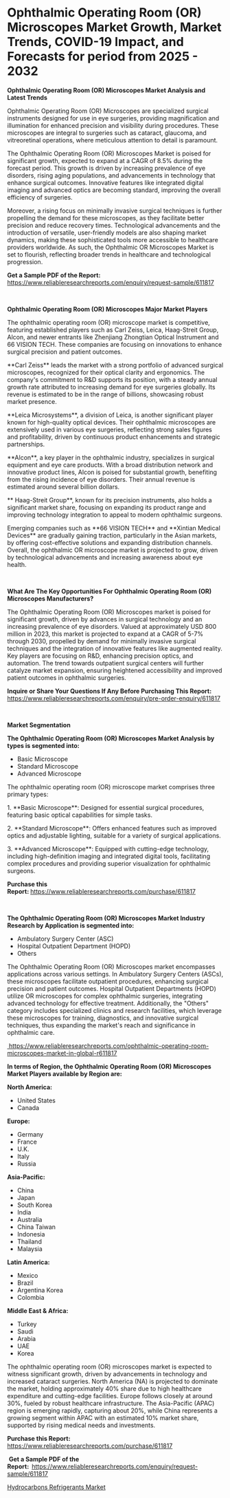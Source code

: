 <p><h1>Ophthalmic Operating Room (OR) Microscopes Market Growth, Market Trends, COVID-19 Impact, and Forecasts for period from 2025 - 2032</h1></p><p><strong>Ophthalmic Operating Room (OR) Microscopes Market Analysis and Latest Trends</strong></p>
<p><p>Ophthalmic Operating Room (OR) Microscopes are specialized surgical instruments designed for use in eye surgeries, providing magnification and illumination for enhanced precision and visibility during procedures. These microscopes are integral to surgeries such as cataract, glaucoma, and vitreoretinal operations, where meticulous attention to detail is paramount. </p><p>The Ophthalmic Operating Room (OR) Microscopes Market is poised for significant growth, expected to expand at a CAGR of 8.5% during the forecast period. This growth is driven by increasing prevalence of eye disorders, rising aging populations, and advancements in technology that enhance surgical outcomes. Innovative features like integrated digital imaging and advanced optics are becoming standard, improving the overall efficiency of surgeries. </p><p>Moreover, a rising focus on minimally invasive surgical techniques is further propelling the demand for these microscopes, as they facilitate better precision and reduce recovery times. Technological advancements and the introduction of versatile, user-friendly models are also shaping market dynamics, making these sophisticated tools more accessible to healthcare providers worldwide. As such, the Ophthalmic OR Microscopes Market is set to flourish, reflecting broader trends in healthcare and technological progression.</p></p>
<p><strong>Get a Sample PDF of the Report:&nbsp;</strong> <a href="https://www.reliableresearchreports.com/enquiry/request-sample/611817?utm_campaign=3105&utm_medium=2&utm_source=Github&utm_content=ia&utm_term=23032025&utm_id=ophthalmic-operating-room-or-microscopes">https://www.reliableresearchreports.com/enquiry/request-sample/611817</a></p>
<p>&nbsp;</p>
<p><strong>Ophthalmic Operating Room (OR) Microscopes Major Market Players</strong></p>
<p><p>The ophthalmic operating room (OR) microscope market is competitive, featuring established players such as Carl Zeiss, Leica, Haag-Streit Group, Alcon, and newer entrants like Zhenjiang Zhongtian Optical Instrument and 66 VISION TECH. These companies are focusing on innovations to enhance surgical precision and patient outcomes.</p><p>**Carl Zeiss** leads the market with a strong portfolio of advanced surgical microscopes, recognized for their optical clarity and ergonomics. The company's commitment to R&D supports its position, with a steady annual growth rate attributed to increasing demand for eye surgeries globally. Its revenue is estimated to be in the range of billions, showcasing robust market presence.</p><p>**Leica Microsystems**, a division of Leica, is another significant player known for high-quality optical devices. Their ophthalmic microscopes are extensively used in various eye surgeries, reflecting strong sales figures and profitability, driven by continuous product enhancements and strategic partnerships.</p><p>**Alcon**, a key player in the ophthalmic industry, specializes in surgical equipment and eye care products. With a broad distribution network and innovative product lines, Alcon is poised for substantial growth, benefiting from the rising incidence of eye disorders. Their annual revenue is estimated around several billion dollars.</p><p>** Haag-Streit Group**, known for its precision instruments, also holds a significant market share, focusing on expanding its product range and improving technology integration to appeal to modern ophthalmic surgeons.</p><p>Emerging companies such as **66 VISION TECH** and **Xintian Medical Devices** are gradually gaining traction, particularly in the Asian markets, by offering cost-effective solutions and expanding distribution channels. Overall, the ophthalmic OR microscope market is projected to grow, driven by technological advancements and increasing awareness about eye health.</p></p>
<p>&nbsp;</p>
<p><strong>What Are The Key Opportunities For Ophthalmic Operating Room (OR) Microscopes Manufacturers?</strong></p>
<p><p>The Ophthalmic Operating Room (OR) Microscopes market is poised for significant growth, driven by advances in surgical technology and an increasing prevalence of eye disorders. Valued at approximately USD 800 million in 2023, this market is projected to expand at a CAGR of 5-7% through 2030, propelled by demand for minimally invasive surgical techniques and the integration of innovative features like augmented reality. Key players are focusing on R&D, enhancing precision optics, and automation. The trend towards outpatient surgical centers will further catalyze market expansion, ensuring heightened accessibility and improved patient outcomes in ophthalmic surgeries.</p></p>
<p><strong>Inquire or Share Your Questions If Any Before Purchasing This Report:</strong> <a href="https://www.reliableresearchreports.com/enquiry/pre-order-enquiry/611817?utm_campaign=3105&utm_medium=2&utm_source=Github&utm_content=ia&utm_term=23032025&utm_id=ophthalmic-operating-room-or-microscopes">https://www.reliableresearchreports.com/enquiry/pre-order-enquiry/611817</a></p>
<p>&nbsp;</p>
<p><strong>Market Segmentation</strong></p>
<p><strong>The Ophthalmic Operating Room (OR) Microscopes Market Analysis by types is segmented into:</strong></p>
<p><ul><li>Basic Microscope</li><li>Standard Microscope</li><li>Advanced Microscope</li></ul></p>
<p><p>The ophthalmic operating room (OR) microscope market comprises three primary types: </p><p>1. **Basic Microscope**: Designed for essential surgical procedures, featuring basic optical capabilities for simple tasks.</p><p>2. **Standard Microscope**: Offers enhanced features such as improved optics and adjustable lighting, suitable for a variety of surgical applications.</p><p>3. **Advanced Microscope**: Equipped with cutting-edge technology, including high-definition imaging and integrated digital tools, facilitating complex procedures and providing superior visualization for ophthalmic surgeons.</p></p>
<p><strong>Purchase this Report:&nbsp;</strong><a href="https://www.reliableresearchreports.com/purchase/611817?utm_campaign=3105&utm_medium=2&utm_source=Github&utm_content=ia&utm_term=23032025&utm_id=ophthalmic-operating-room-or-microscopes">https://www.reliableresearchreports.com/purchase/611817</a></p>
<p>&nbsp;</p>
<p><strong>The Ophthalmic Operating Room (OR) Microscopes Market Industry Research by Application is segmented into:</strong></p>
<p><ul><li>Ambulatory Surgery Center (ASC)</li><li>Hospital Outpatient Department (HOPD)</li><li>Others</li></ul></p>
<p><p>The Ophthalmic Operating Room (OR) Microscopes market encompasses applications across various settings. In Ambulatory Surgery Centers (ASCs), these microscopes facilitate outpatient procedures, enhancing surgical precision and patient outcomes. Hospital Outpatient Departments (HOPD) utilize OR microscopes for complex ophthalmic surgeries, integrating advanced technology for effective treatment. Additionally, the "Others" category includes specialized clinics and research facilities, which leverage these microscopes for training, diagnostics, and innovative surgical techniques, thus expanding the market's reach and significance in ophthalmic care.</p></p>
<p><a href="https://www.reliableresearchreports.com/ophthalmic-operating-room-microscopes-market-in-global-r611817?utm_campaign=3105&utm_medium=2&utm_source=Github&utm_content=ia&utm_term=23032025&utm_id=ophthalmic-operating-room-or-microscopes">&nbsp;https://www.reliableresearchreports.com/ophthalmic-operating-room-microscopes-market-in-global-r611817</a></p>
<p><strong>In terms of Region, the Ophthalmic Operating Room (OR) Microscopes Market Players available by Region are:</strong></p>
<p>
    <p> <strong> North America: </strong>
        <ul>
            <li>United States</li>
            <li>Canada</li>
        </ul>
        </p> 
    <p> <strong> Europe: </strong>
        <ul>
            <li>Germany</li>
            <li>France</li>
            <li>U.K.</li>
            <li>Italy</li>
            <li>Russia</li>
        </ul>
        </p> 
    <p> <strong> Asia-Pacific: </strong>
        <ul>
            <li>China</li>
            <li>Japan</li>
            <li>South Korea</li>
            <li>India</li>
            <li>Australia</li>
            <li>China Taiwan</li>
            <li>Indonesia</li>
            <li>Thailand</li>
            <li>Malaysia</li>
        </ul>
        </p> 
    <p> <strong> Latin America: </strong>
        <ul>
            <li>Mexico</li>
            <li>Brazil</li>
            <li>Argentina Korea</li>
            <li>Colombia</li>
        </ul>
        </p> 
    <p> <strong> Middle East & Africa: </strong>
        <ul>
            <li>Turkey</li>
            <li>Saudi</li>
            <li>Arabia</li>
            <li>UAE</li>
            <li>Korea</li>
        </ul>
    </p>
    </p>
<p><p>The ophthalmic operating room (OR) microscopes market is expected to witness significant growth, driven by advancements in technology and increased cataract surgeries. North America (NA) is projected to dominate the market, holding approximately 40% share due to high healthcare expenditure and cutting-edge facilities. Europe follows closely at around 30%, fueled by robust healthcare infrastructure. The Asia-Pacific (APAC) region is emerging rapidly, capturing about 20%, while China represents a growing segment within APAC with an estimated 10% market share, supported by rising medical needs and investments.</p></p>
<p><strong>Purchase this Report: </strong><a href="https://www.reliableresearchreports.com/purchase/611817?utm_campaign=3105&utm_medium=2&utm_source=Github&utm_content=ia&utm_term=23032025&utm_id=ophthalmic-operating-room-or-microscopes">https://www.reliableresearchreports.com/purchase/611817</a></p>
<p>&nbsp;<strong>Get a Sample PDF of the Report:&nbsp;&nbsp;</strong><a href="https://www.reliableresearchreports.com/enquiry/request-sample/611817?utm_campaign=3105&utm_medium=2&utm_source=Github&utm_content=ia&utm_term=23032025&utm_id=ophthalmic-operating-room-or-microscopes">https://www.reliableresearchreports.com/enquiry/request-sample/611817</a></p>
<p><strong></strong></p>
<p><p><a href="https://github.com/shadnfamoza/Market-Research-Report-List-1/blob/main/hydrocarbons-refrigerants-market.md?utm_campaign=3105&utm_medium=2&utm_source=Github&utm_content=ia&utm_term=23032025&utm_id=ophthalmic-operating-room-or-microscopes">Hydrocarbons Refrigerants Market</a></p></p>
